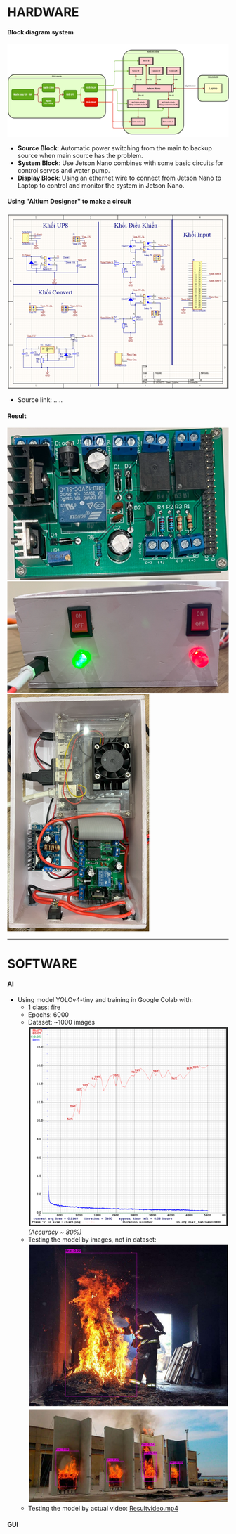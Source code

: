 # HARDWARE 
#### Block diagram system
![example1](Pic/SoDoKhoi.png)
- **Source Block**: Automatic power switching from the main to backup source when main source has the problem.
- **System Block**: Use Jetson Nano combines with some basic circuits for control servos and water pump.
- **Display Block**: Using an ethernet wire to connect from Jetson Nano to Laptop to control and monitor the system in Jetson Nano. 
#### Using "Altium Designer" to make a circuit
![example1](Pic/line12.png)
- Source link: ..... 
#### Result    
![example1](Pic/line11.png)
![example1](Pic/line9.png)
![example1](Pic/line10.png)
***
# SOFTWARE 
#### AI
- Using model YOLOv4-tiny and training in Google Colab with:
  - 1 class: fire
  - Epochs: 6000
  - Dataset: ~1000 images
![example1](Pic/line13.png)
*(Accuracy ~ 80%)*
  - Testing the model by images, not in dataset:
![example1](Pic/line24.png)
![example1](Pic/line25.png)
  - Testing the model by actual video: [Resultvideo.mp4][1]


[1]: <https://github.com/lhkhanh080720/Code_DetectFire/blob/main/Pic/Resultvideo.mp4>

#### GUI

